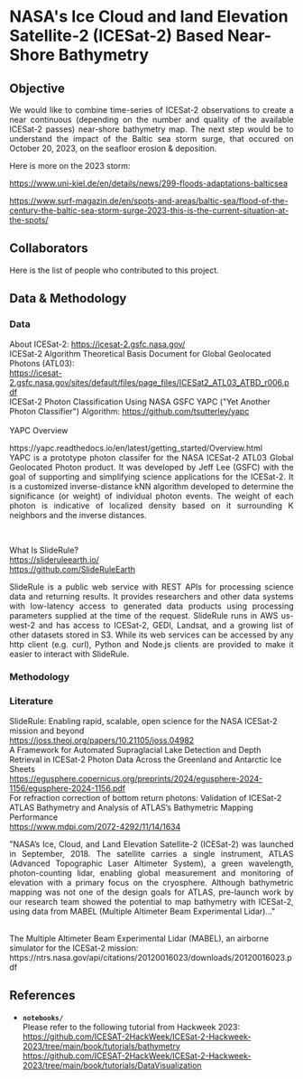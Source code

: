 # NASA's Ice Cloud and land Elevation Satellite-2 (ICESat-2) Based Near-Shore Bathymetry

## Objective
<!-- Justify text in github's readme: https://stackoverflow.com/questions/66777538/justify-text-in-githubs-readme -->
<p align="justify">
We would like to combine time-series of ICESat-2 observations to create a near continuous (depending on the number and quality of the available ICESat-2 passes) near-shore bathymetry map. The next step would be to understand the impact of the Baltic sea storm surge, that occured on October 20, 2023, on the seafloor erosion & deposition.   
</p>

Here is more on the 2023 storm: 

https://www.uni-kiel.de/en/details/news/299-floods-adaptations-balticsea

https://www.surf-magazin.de/en/spots-and-areas/baltic-sea/flood-of-the-century-the-baltic-sea-storm-surge-2023-this-is-the-current-situation-at-the-spots/




## Collaborators

Here is the list of people who contributed to this project.




## Data & Methodology

### Data
<!-- New lines inside paragraph in README.md: https://stackoverflow.com/questions/24575680/new-lines-inside-paragraph-in-readme-md -->
<!-- Hidden markdown text on GitHub: https://stackoverflow.com/questions/46734820/hidden-markdown-text-on-github  -->
About ICESat-2: https://icesat-2.gsfc.nasa.gov/  
ICESat-2 Algorithm Theoretical Basis Document for Global Geolocated Photons (ATL03):<br /> 
https://icesat-2.gsfc.nasa.gov/sites/default/files/page_files/ICESat2_ATL03_ATBD_r006.pdf<br />
ICESat-2 Photon Classification Using NASA GSFC YAPC ("Yet Another Photon Classifier") Algorithm: https://github.com/tsutterley/yapc<br />
<br />
YAPC Overview<br />
<p align="justify">
https://yapc.readthedocs.io/en/latest/getting_started/Overview.html<br />
YAPC is a prototype photon classifer for the NASA ICESat-2 ATL03 Global Geolocated Photon product. It was developed by Jeff Lee (GSFC) with the goal of supporting and simplifying science applications for the ICESat-2. It is a customized inverse-distance kNN algorithm developed to determine the significance (or weight) of individual photon events. The weight of each photon is indicative of localized density based on it surrounding K neighbors and the inverse distances.
</p><br />

What Is SlideRule?<br />https://slideruleearth.io/<br />https://github.com/SlideRuleEarth<br />
<p align="justify">
SlideRule is a public web service with REST APIs for processing science data and returning results. It provides researchers and other data systems with low-latency access to generated data products using processing parameters supplied at the time of the request. SlideRule runs in AWS us-west-2 and has access to ICESat-2, GEDI, Landsat, and a growing list of other datasets stored in S3. While its web services can be accessed by any http client (e.g. curl), Python and Node.js clients are provided to make it easier to interact with SlideRule. 
</p>

### Methodology



### Literature
SlideRule: Enabling rapid, scalable, open science for the NASA ICESat-2 mission and beyond<br /> 
https://joss.theoj.org/papers/10.21105/joss.04982
<br />
A Framework for Automated Supraglacial Lake Detection and Depth Retrieval in ICESat-2 Photon Data Across the Greenland and Antarctic Ice Sheets<br />
https://egusphere.copernicus.org/preprints/2024/egusphere-2024-1156/egusphere-2024-1156.pdf 
<br />
For refraction correction of bottom return photons: Validation of ICESat-2 ATLAS Bathymetry and Analysis of ATLAS’s Bathymetric Mapping Performance<br />
https://www.mdpi.com/2072-4292/11/14/1634<br />
<p align="justify">
"NASA’s Ice, Cloud, and Land Elevation Satellite-2 (ICESat-2) was launched in September, 2018. The satellite carries a single instrument, ATLAS (Advanced Topographic Laser Altimeter System), a green wavelength, photon-counting lidar, enabling global measurement and monitoring of elevation with a primary focus on the cryosphere. Although bathymetric mapping was not one of the design goals for ATLAS, pre-launch work by our research team showed the potential to map bathymetry with ICESat-2, using data from MABEL (Multiple Altimeter Beam Experimental Lidar)..."
</p>
<br />
The Multiple Altimeter Beam Experimental Lidar (MABEL), an airborne simulator for the ICESat-2 mission:<br /> 
https://ntrs.nasa.gov/api/citations/20120016023/downloads/20120016023.pdf<br />


## References

* **`notebooks/`**
<br> Please refer to the following tutorial from Hackweek 2023:<br />
https://github.com/ICESAT-2HackWeek/ICESat-2-Hackweek-2023/tree/main/book/tutorials/bathymetry<br />
https://github.com/ICESAT-2HackWeek/ICESat-2-Hackweek-2023/tree/main/book/tutorials/DataVisualization






